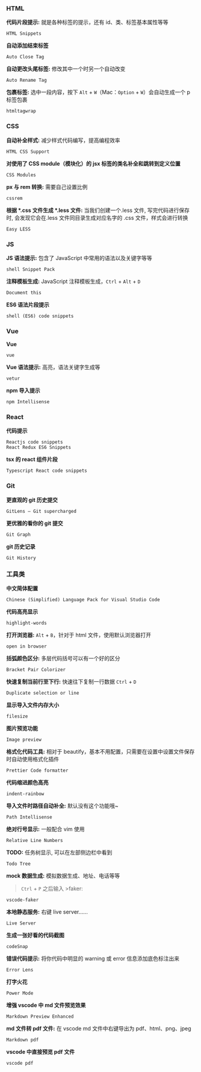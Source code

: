 ### HTML

**代码片段提示:** 就是各种标签的提示，还有 id、类、标签基本属性等等

```
HTML Snippets
```

**自动添加结束标签**

```
Auto Close Tag
```

**自动更改头尾标签:** 修改其中一个时另一个自动改变

```shell
Auto Rename Tag
```

**包裹标签:** 选中一段内容，按下 `Alt` + `W`（Mac：`Option` + `W`）会自动生成一个 p 标签包裹

```shell
htmltagwrap
```

### CSS

**自动补全样式:** 减少样式代码编写，提高编程效率

```shell
HTML CSS Support
```

**对使用了 CSS module（模块化）的 jsx 标签的类名补全和跳转到定义位置**

```
CSS Modules
```

**px 与 rem 转换:** 需要自己设置比例

```shell
cssrem
```

**根据 \*.css 文件生成 \*.less 文件:** 当我们创建一个.less 文件, 写完代码进行保存时, 会发现它会在.less 文件同目录生成对应名字的 .css 文件，样式会进行转换

```shell
Easy LESS
```

### JS

**JS 语法提示:** 包含了 JavaScript 中常用的语法以及关键字等等

```shell
shell Snippet Pack
```

**注释模板生成:** JavaScript 注释模板生成，`Ctrl` + `Alt` + `D`

```shell
Document this
```

**ES6 语法片段提示**

```shell
shell (ES6) code snippets
```

### Vue

**Vue**

```shell
vue
```

**Vue 语法提示:** 高亮，语法关键字生成等

```shell
vetur
```

**npm 导入提示**

```shell
npm Intellisense
```

### React

**代码提示**

```
Reactjs code snippets
React Redux ES6 Snippets
```

**tsx 的 react 组件片段**

```
Typescript React code snippets
```

### Git

**更直观的 git 历史提交**

```shell
GitLens — Git supercharged
```

**更优雅的看你的 git 提交**

```
Git Graph
```

**git 历史记录**

```shell
Git History
```

### 工具类

**中文简体配置**

```shell
Chinese (Simplified) Language Pack for Visual Studio Code
```

**代码高亮显示**

```shell
highlight-words
```

**打开浏览器:** `Alt` + `B`，针对于 html 文件，使用默认浏览器打开

```shell
open in browser
```

**括弧颜色区分:** 多层代码括号可以有一个好的区分

```shell
Bracket Pair Colorizer
```

**快速复制当前行至下行:** 快速往下复制一行数据 `Ctrl` + `D`

```shell
Duplicate selection or line
```

**显示导入文件内存大小**

```shell
filesize
```

**图片预览功能**

```shell
Image preview
```

**格式化代码工具:** 相对于 beautify，基本不用配置，只需要在设置中设置文件保存时自动使用格式化插件

```
Prettier Code formatter
```

**代码缩进颜色高亮**

```shell
indent-rainbow
```

**导入文件时路径自动补全:** 默认没有这个功能哦~

```shell
Path Intellisense
```

**绝对行号显示:** 一般配合 vim 使用

```shell
Relative Line Numbers
```

**TODO:** 任务树显示, 可以在左部侧边栏中看到

```shell
Todo Tree
```

**mock 数据生成:** 模拟数据生成、地址、电话等等

> `Ctrl` + `P` 之后输入 >faker:

```shell
vscode-faker
```

**本地静态服务:** 右键 live server......

```shell
Live Server
```

**生成一张好看的代码截图**

```shell
codeSnap
```

**错误代码提示:** 将你代码中明显的 warning 或 error 信息添加底色标注出来

```
Error Lens
```

**打字火花**

```
Power Mode
```

**增强 vscode 中 md 文件预览效果**

```
Markdown Preview Enhanced
```

**md 文件转 pdf 文件:** 在 vscode md 文件中右键导出为 pdf、html、png、jpeg

```
Markdown pdf
```

**vscode 中直接预览 pdf 文件**

```
vscode pdf
```

